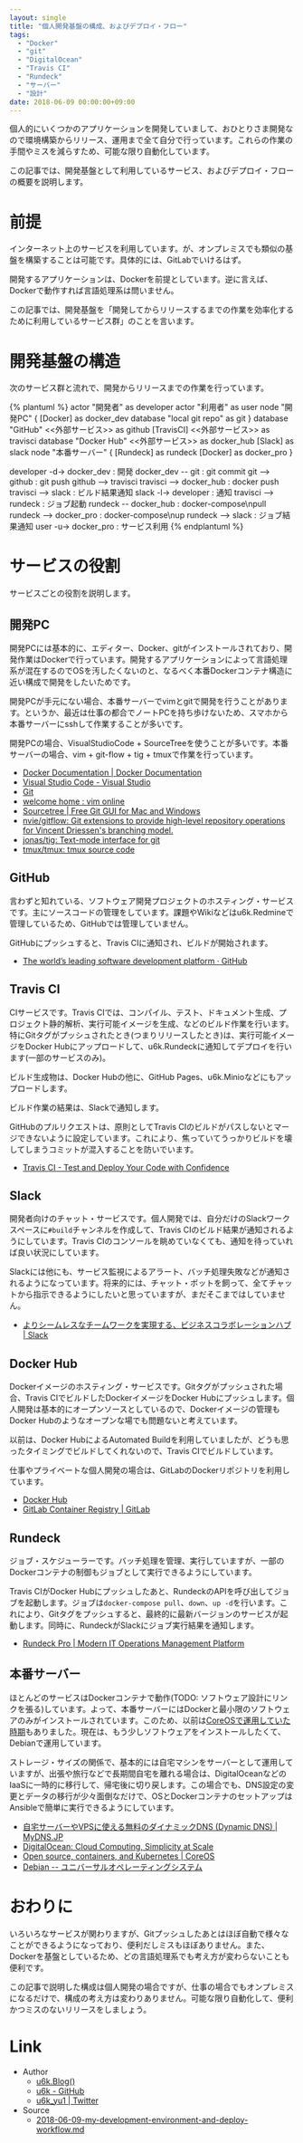 ```yaml
---
layout: single
title: "個人開発基盤の構成、およびデプロイ・フロー"
tags:
  - "Docker"
  - "git"
  - "DigitalOcean"
  - "Travis CI"
  - "Rundeck"
  - "サーバー"
  - "設計"
date: 2018-06-09 00:00:00+09:00
---
```


個人的にいくつかのアプリケーションを開発していまして、おひとりさま開発なので環境構築からリリース、運用まで全て自分で行っています。これらの作業の手間やミスを減らすため、可能な限り自動化しています。

この記事では、開発基盤として利用しているサービス、およびデプロイ・フローの概要を説明します。

# 前提

インターネット上のサービスを利用しています。が、オンプレミスでも類似の基盤を構築することは可能です。具体的には、GitLabでいけるはず。

開発するアプリケーションは、Dockerを前提としています。逆に言えば、Dockerで動作すれば言語処理系は問いません。

この記事では、開発基盤を「開発してからリリースするまでの作業を効率化するために利用しているサービス群」のことを言います。

# 開発基盤の構造

次のサービス群と流れで、開発からリリースまでの作業を行っています。

{% plantuml %}
actor "開発者" as developer
actor "利用者" as user
node "開発PC" {
  [Docker] as docker_dev
  database "local git repo" as git
}
database "GitHub" <<外部サービス>> as github
[TravisCI] <<外部サービス>> as travisci
database "Docker Hub" <<外部サービス>> as docker_hub
[Slack] as slack
node "本番サーバー" {
  [Rundeck] as rundeck
  [Docker] as docker_pro
}

developer -d-> docker_dev : 開発
docker_dev -- git : git commit
git --> github : git push
github --> travisci
travisci --> docker_hub : docker push
travisci --> slack : ビルド結果通知
slack -l-> developer : 通知
travisci --> rundeck : ジョブ起動
rundeck -- docker_hub : docker-compose\npull
rundeck --> docker_pro : docker-compose\nup
rundeck --> slack : ジョブ結果通知
user -u-> docker_pro : サービス利用
{% endplantuml %}

# サービスの役割

サービスごとの役割を説明します。

## 開発PC

開発PCには基本的に、エディター、Docker、gitがインストールされており、開発作業はDockerで行っています。開発するアプリケーションによって言語処理系が混在するのでOSを汚したくないのと、なるべく本番Dockerコンテナ構造に近い構成で開発をしたいためです。

開発PCが手元にない場合、本番サーバーでvimとgitで開発を行うことがあります。というか、最近は仕事の都合でノートPCを持ち歩けないため、スマホから本番サーバーにsshして作業することが多いです。

開発PCの場合、VisualStudioCode + SourceTreeを使うことが多いです。本番サーバーの場合、vim + git-flow + tig + tmuxで作業を行っています。

- [Docker Documentation \| Docker Documentation](https://docs.docker.com/)
- [Visual Studio Code - Visual Studio](https://www.microsoft.com/ja-jp/dev/products/code-vs.aspx)
- [Git](https://git-scm.com/)
- [welcome home : vim online](https://www.vim.org/)
- [Sourcetree \| Free Git GUI for Mac and Windows](https://www.sourcetreeapp.com/)
- [nvie/gitflow: Git extensions to provide high-level repository operations for Vincent Driessen's branching model.](https://github.com/nvie/gitflow)
- [jonas/tig: Text-mode interface for git](https://github.com/jonas/tig)
- [tmux/tmux: tmux source code](https://github.com/tmux/tmux)

## GitHub

言わずと知れている、ソフトウェア開発プロジェクトのホスティング・サービスです。主にソースコードの管理をしています。課題やWikiなどはu6k.Redmineで管理しているため、GitHubでは管理していません。

GitHubにプッシュすると、Travis CIに通知され、ビルドが開始されます。

- [The world’s leading software development platform · GitHub](https://github.com/)

## Travis CI

CIサービスです。Travis CIでは、コンパイル、テスト、ドキュメント生成、プロジェクト静的解析、実行可能イメージを生成、などのビルド作業を行います。特にGitタグがプッシュされたとき(つまりリリースしたとき)は、実行可能イメージをDocker Hubにアップロードして、u6k.Rundeckに通知してデプロイを行います(一部のサービスのみ)。

ビルド生成物は、Docker Hubの他に、GitHub Pages、u6k.Minioなどにもアップロードします。

ビルド作業の結果は、Slackで通知します。

GitHubのプルリクエストは、原則としてTravis CIのビルドがパスしないとマージできないように設定しています。これにより、焦っていてうっかりビルドを壊してしまうコミットが混入することを防いでいます。

- [Travis CI - Test and Deploy Your Code with Confidence](https://travis-ci.org/)

## Slack

開発者向けのチャット・サービスです。個人開発では、自分だけのSlackワークスペースに`#build`チャンネルを作成して、Travis CIのビルド結果が通知されるようにしています。Travis CIのコンソールを眺めていなくても、通知を待っていれば良い状況にしています。

Slackには他にも、サービス監視によるアラート、バッチ処理失敗などが通知されるようになっています。将来的には、チャット・ボットを飼って、全てチャットから指示できるようにしたいと思っていますが、まだそこまではしていません。

- [よりシームレスなチームワークを実現する、ビジネスコラボレーションハブ \| Slack](https://slack.com/)

## Docker Hub

Dockerイメージのホスティング・サービスです。Gitタグがプッシュされた場合、Travis CIでビルドしたDockerイメージをDocker Hubにプッシュします。個人開発は基本的にオープンソースとしているので、Dockerイメージの管理もDocker Hubのようなオープンな場でも問題ないと考えています。

以前は、Docker HubによるAutomated Buildを利用していましたが、どうも思ったタイミングでビルドしてくれないので、Travis CIでビルドしています。

仕事やプライベートな個人開発の場合は、GitLabのDockerリポジトリを利用しています。

- [Docker Hub](https://hub.docker.com/)
- [GitLab Container Registry \| GitLab](https://docs.gitlab.com/ce/user/project/container_registry.html)

## Rundeck

ジョブ・スケジューラーです。バッチ処理を管理、実行していますが、一部のDockerコンテナの制御もジョブとして実行できるようにしています。

Travis CIがDocker Hubにプッシュしたあと、RundeckのAPIを呼び出してジョブを起動します。ジョブは`docker-compose pull`、`down`、`up -d`を行います。これにより、Gitタグをプッシュすると、最終的に最新バージョンのサービスが起動します。同時に、RundeckがSlackにジョブ実行結果を通知します。

- [Rundeck Pro \| Modern IT Operations Management Platform](https://www.rundeck.com/)

## 本番サーバー

ほとんどのサービスはDockerコンテナで動作(TODO: ソフトウェア設計にリンクを張る)しています。よって、本番サーバーにはDockerと最小限のソフトウェアのみがインストールされています。このため、以前は[CoreOSで運用していた時期](/2017/04/28/my-server-specification-for-hardware.html)もありました。現在は、もう少しソフトウェアをインストールしたくて、Debianで運用しています。

ストレージ・サイズの関係で、基本的には自宅マシンをサーバーとして運用していますが、出張や旅行などで長期間自宅を離れる場合は、DigitalOceanなどのIaaSに一時的に移行して、帰宅後に切り戻します。この場合でも、DNS設定の変更とデータの移行が少々面倒なだけで、OSとDockerコンテナのセットアップはAnsibleで簡単に実行できるようにしています。

- [自宅サーバーやVPSに使える無料のダイナミックDNS (Dynamic DNS) \| MyDNS.JP](https://www.mydns.jp/)
- [DigitalOcean: Cloud Computing, Simplicity at Scale](https://www.digitalocean.com/)
- [Open source, containers, and Kubernetes \| CoreOS](https://coreos.com/)
- [Debian -- ユニバーサルオペレーティングシステム](https://www.debian.org/)

# おわりに

いろいろなサービスが関わりますが、Gitプッシュしたあとはほぼ自動で様々なことができるようになっており、便利だしミスもほぼありません。また、Dockerを基盤としているため、どの言語処理系でも考え方が変わらないことも便利です。

この記事で説明した構成は個人開発の場合ですが、仕事の場合でもオンプレミスになるだけで、構成の考え方は変わりありません。可能な限り自動化して、便利かつミスのないリリースをしましょう。

# Link

- Author
  - [u6k.Blog()](https://blog.u6k.me/)
  - [u6k - GitHub](https://github.com/u6k)
  - [u6k_yu1 \| Twitter](https://twitter.com/u6k_yu1)
- Source
  - [2018-06-09-my-development-environment-and-deploy-workflow.md](https://github.com/u6k/blog/blob/master/_posts/2018-06-09-my-development-environment-and-deploy-workflow.md)
